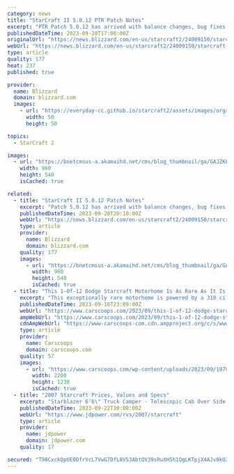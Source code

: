 ```yaml
---
category: news
title: "StarCraft II 5.0.12 PTR Patch Notes"
excerpt: "PTR Patch 5.0.12 has arrived with balance changes, bug fixes, and map pool update."
publishedDateTime: 2023-09-20T17:00:00Z
originalUrl: "https://news.blizzard.com/en-us/starcraft2/24009150/starcraft-ii-5-0-12-ptr-patch-notes"
webUrl: "https://news.blizzard.com/en-us/starcraft2/24009150/starcraft-ii-5-0-12-ptr-patch-notes"
type: article
quality: 177
heat: 237
published: true

provider:
  name: Blizzard
  domain: blizzard.com
  images:
    - url: "https://everyday-cc.github.io/starcraft2/assets/images/organizations/blizzard.com-50x50.jpg"
      width: 50
      height: 50

topics:
  - StarCraft 2

images:
  - url: "https://bnetcmsus-a.akamaihd.net/cms/blog_thumbnail/ga/GAJZKEC09RPX1554829654442.jpg"
    width: 960
    height: 540
    isCached: true

related:
  - title: "StarCraft II 5.0.12 Patch Notes"
    excerpt: "Patch 5.0.12 has arrived with balance changes, bug fixes, and map pool update."
    publishedDateTime: 2023-09-28T20:10:00Z
    webUrl: "https://news.blizzard.com/en-us/starcraft2/24009150/starcraft-ii-5-0-12-patch-notes"
    type: article
    provider:
      name: Blizzard
      domain: blizzard.com
    quality: 177
    images:
      - url: "https://bnetcmsus-a.akamaihd.net/cms/blog_thumbnail/ga/GAJZKEC09RPX1554829654442.jpg"
        width: 960
        height: 540
        isCached: true
  - title: "This 1-Of-12 Dodge Starcraft Motorhome Is As Rare As It Is Cute"
    excerpt: "This exceptionally rare motorhome is powered by a 318 ci Dodge V8, features air conditioning, a kitchen, an awning, and could be yours"
    publishedDateTime: 2023-09-16T23:09:00Z
    webUrl: "https://www.carscoops.com/2023/09/this-1-of-12-dodge-starcraft-motorhome-is-as-rare-as-it-is-cute/"
    ampWebUrl: "https://www.carscoops.com/2023/09/this-1-of-12-dodge-starcraft-motorhome-is-as-rare-as-it-is-cute/amp/"
    cdnAmpWebUrl: "https://www-carscoops-com.cdn.ampproject.org/c/s/www.carscoops.com/2023/09/this-1-of-12-dodge-starcraft-motorhome-is-as-rare-as-it-is-cute/amp/"
    type: article
    provider:
      name: Carscoops
      domain: carscoops.com
    quality: 57
    images:
      - url: "https://www.carscoops.com/wp-content/uploads/2023/09/1970-Dodge-Starcraft-Motorhome-1.jpg"
        width: 2200
        height: 1238
        isCached: true
  - title: "2007 Starcraft Prices, Values and Specs"
    excerpt: "Starblazer 6'6\" Truck Camper - Telescopic Cab Over Side Gaucho No Lonestar 8' Truck Camper - Telescopic Cab Over Rear Kitchen No Lonestar S 8' Truck Camper - Telescopic Cab Over Rear Kitchen No M-800 8' Truck Camper - Telescopic Cab Over Rear Bathroom Yes ..."
    publishedDateTime: 2023-09-22T10:08:00Z
    webUrl: "https://www.jdpower.com/rvs/2007/starcraft"
    type: article
    provider:
      name: jdpower
      domain: jdpower.com
    quality: 17

secured: "T98CxckQpUE0DfrVcL7VwG7DfL8VS3AbtQV39sRuXH5h1QgLKTpjX4AJv0kUZQrS4GekQEz4pvv53VPSFfOM77Q7+R5TuuKBy+SDMnnsLEDjFsgJv+PDi2nBvxgK/8xv8yitWRZnnqPDDRpRQCD9hIun7FBMv6d2hed7YtAFXjkJfZDOq/tAoZubLN82o60qlSl7R579s22lULySq0oWlhf4lSBHrf/YeCkq37GvP3vojjRJXdpJ+YF0mB3+AoV8jbRbsaZj0uJ/1Xh9neINqgeQ/fUraTpe11h1ozFQPbOBNJIVx7xMwlLXOQlarkhGqFXLefHq9OznquaWe2NFCaKNpbAY6uzljn3VtNE7jkY=;O75l3+9VY25X+U9c84v2mQ=="
---
```


